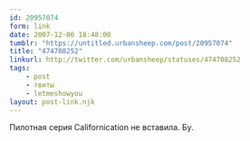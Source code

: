 ```yaml
---
id: 20957074
form: link
date: 2007-12-06 18:48:00
tumblr: "https://untitled.urbansheep.com/post/20957074"
title: "474708252"
linkurl: http://twitter.com/urbansheep/statuses/474708252
tags:
    - post
    - твиты
    - letmeshowyou
layout: post-link.njk
---
```

<p>Пилотная серия Californication не вставила. Бу.</p>

